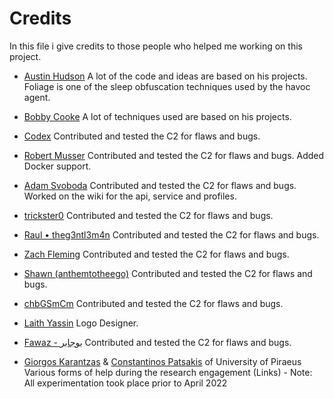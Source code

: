 # Credits

In this file i give credits to those people who helped me working on this project.

- [Austin Hudson](https://twitter.com/ilove2pwn_) 
    A lot of the code and ideas are based on his projects. Foliage is one of the sleep obfuscation techniques used by the havoc agent.

- [Bobby Cooke](https://twitter.com/0xBoku)
    A lot of techniques used are based on his projects. 

- [Codex](https://twitter.com/codex_tf2)
    Contributed and tested the C2 for flaws and bugs. 

- [Robert Musser](https://twitter.com/r_o_b_e_r_t_1)
    Contributed and tested the C2 for flaws and bugs. Added Docker support. 

- [Adam Svoboda](https://twitter.com/adamsvoboda)
    Contributed and tested the C2 for flaws and bugs. Worked on the wiki for the api, service and profiles. 

- [trickster0](https://twitter.com/trickster012)
    Contributed and tested the C2 for flaws and bugs.

- [Raul • theg3ntl3m4n](https://twitter.com/theg3ntl3m4n)
    Contributed and tested the C2 for flaws and bugs.

- [Zach Fleming](https://twitter.com/The___Undergrad)
    Contributed and tested the C2 for flaws and bugs.

- [Shawn (anthemtotheego)](https://twitter.com/anthemtotheego)
    Contributed and tested the C2 for flaws and bugs.

- [chbGSmCm](https://github.com/chbGSmCm)
    Contributed and tested the C2 for flaws and bugs.

- [Laith Yassin](https://twitter.com/LaithYassin13)
    Logo Designer.  

- [Fawaz - بوجابر](https://twitter.com/q8fawazo)
    Contributed and tested the C2 for flaws and bugs.

- [Giorgos Karantzas](https://twitter.com/GeKarantzas) & [Constantinos Patsakis](https://twitter.com/kpatsak) of University of Piraeus 
    Various forms of help during the research engagement (Links) - Note: All experimentation took place prior to April 2022

